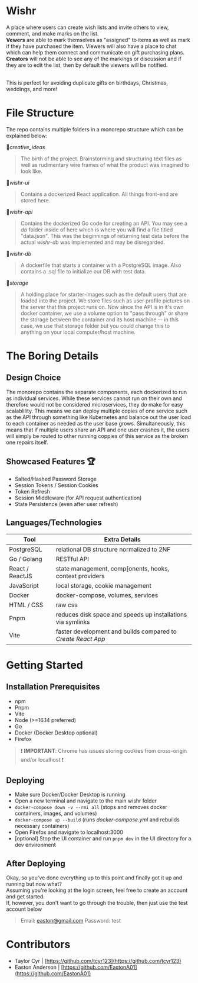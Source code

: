 # Wishr
A place where users can create wish lists and invite others to view, comment, and make marks on the list.<br/> **Vewers** are able to mark themselves as "assigned" to items as well as mark if they have purchased the item. Viewers will also have a place to chat which can help them connect and communicate on gift purchasing plans.<br/>**Creators** will not be able to see any of the markings or discussion and if they are to edit the list, then by default the viewers will be notified.<br/><br/>

This is perfect for avoiding duplicate gifts on birthdays, Christmas, weddings, and more!


# File Structure
The repo contains multiple folders in a monorepo structure which can be explained below:

📂*creative_ideas*
> The birth of the project. Brainstorming and structuring text files as well as rudimentary wire frames of what the product was imagined to look like. 

📂*wishr-ui*
> Contains a dockerized React application. All things front-end are stored here.

📂*wishr-api*
> Contains the dockerized Go code for creating an API. You may see a *db* folder inside of here which is where you will find a file titled "data.json". This was the beginnings of returning test data before the actual *wishr-db* was implemented and may be disregarded.

📂*wishr-db*
> A dockerfile that starts a container with a PostgreSQL image. Also contains a .sql file to initialize our DB with test data.

📂*storage*
> A holding place for starter-images such as the default users that are loaded into the project. We store files such as user profile pictures on the server that this project runs on. Now since the API is in it's own docker container, we use a volume option to "pass through" or share the storage between the container and its host machine -- in this case, we use that storage folder but you could change this to anything on your local computer/host machine.


# The Boring Details
## Design Choice
The monorepo contains the separate components, each dockerized to run as individual services. While these services cannot run on their own and therefore would not be considered microservices, they do make for easy scalablility. This means we can deploy multiple copies of one service such as the API through something like Kubernetes and balance out the user load to each container as needed as the user base grows. Simultaneously, this means that if multiple users share an API and one user crashes it, the users will simply be routed to other running coppies of this service as the broken one repairs itself.

## Showcased Features 🏆
 - Salted/Hashed Password Storage
 - Session Tokens / Session Cookies
 - Token Refresh
 - Session Middleware (for API request authentication)
 - State Persistence (even after user refresh)

## Languages/Technologies
| Tool | Extra Details |
|--|--|
|PostgreSQL  | relational DB structure normalized to 2NF |
|Go / Golang| RESTful API |
|React / ReactJS  | state management, comp[onents, hooks, context providers |
|JavaScript| local storage, cookie management |
|Docker| docker-compose, volumes, services |
|HTML / CSS| raw css |
|Pnpm| reduces disk space and speeds up installations via symlinks |
|Vite| faster development and builds compared to *Create React App* |

# Getting Started

## Installation Prerequisites
 - npm
 - Pnpm
 - Vite
 - Node (>=16.14 preferred)
 - Go
 - Docker (Docker Desktop optional)
 -  Firefox 
 >❗ **IMPORTANT**: Chrome has issues storing cookies from cross-origin and/or localhost ❗

## Deploying

 - Make sure Docker/Docker Desktop is running
 - Open a new terminal and navigate to the main wishr folder
 - `docker-compose down -v --rmi all` (stops and removes docker containers, images, and volumes)
 - `docker-compose up --build` (runs *docker-compose.yml* and rebuilds necessary containers)
 - Open Firefox and navigate to localhost:3000
 - [optional] Stop the UI container and run `pnpm dev` in the UI directory for a dev environment 

## After Deploying
Okay, so you've done everything up to this point and finally got it up and running but now what?<br/>Assuming you're looking at the login screen, feel free to create an account and get started.<br/>If, however, you don't want to go through the trouble, then just use the test account below
>Email: easton@gmail.com
>Password: test 


# Contributors

 - Taylor Cyr | [https://github.com/tcyr123](https://github.com/tcyr123)
 - Easton Anderson | [https://github.com/EastonA01](https://github.com/EastonA01)